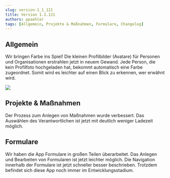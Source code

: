 ```yaml
---
slug: version-1_1_121
title: Version 1.1.121
authors: ppaehler
tags: [Allgemein, Projekte & Maßnahmen, Formulare, Changelog]
---
```


## Allgemein

Wir bringen Farbe ins Spiel! Die kleinen Profilbilder (Avatare) für Personen und Organisationen erstrahlen jetzt in neuem Gewand. Jede Person, die kein Profilfoto hochgeladen hat, bekommt automatisch eine Farbe zugeordnet. Somit wird es leichter auf einen Blick zu erkennen, wer erwähnt wird.

![](https://caqadmin.blob.core.windows.net/releasenotes/108-images/mceclip1.png)

## Projekte & Maßnahmen

Der Prozess zum Anlegen von Maßnahmen wurde verbessert. Das Auswählen des Verantwortlichen ist jetzt mit deutlich weniger Ladezeit möglich.

## Formulare

Wir haben die App Formulare in großen Teilen überarbeitet. Das Anlegen und Bearbeiten von Formularen ist jetzt leichter möglich. Die Navigation innerhalb der Formulare ist jetzt schneller besser beschrieben. Trotzdem befindet sich diese App noch immer im Entwicklungsstadium.
